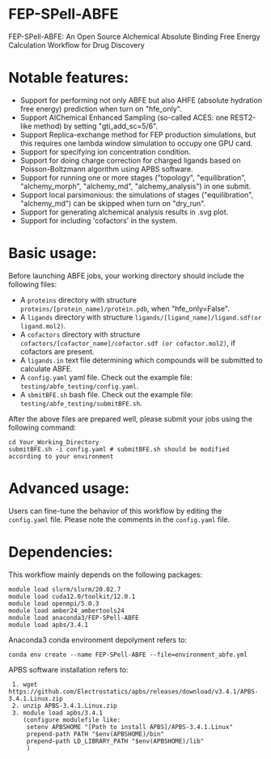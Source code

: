 # FEP-SPell-ABFE
FEP-SPell-ABFE: An Open Source Alchemical Absolute Binding Free Energy Calculation Workflow for Drug Discovery

# Notable features:
- Support for performing not only ABFE but also AHFE (absolute hydration free energy) prediction when turn on "hfe_only".
- Support AlChemical Enhanced Sampling (so-called ACES: one REST2-like method) by setting "gti_add_sc=5/6".
- Support Replica-exchange method for FEP production simulations, but this requires one lambda window simulation to occupy one GPU card.
- Support for specifying ion concentration condition.
- Support for doing charge correction for charged ligands based on Poisson-Boltzmann algorithm using APBS software.
- Support for running one or more stages ("topology", "equilibration", "alchemy_morph", "alchemy_md", "alchemy_analysis") in one submit.
- Support local parsimonious: the simulations of stages ("equilibration", "alchemy_md") can be skipped when turn on "dry_run".
- Support for generating alchemical analysis results in .svg plot.
- Support for including 'cofactors' in the system.

# Basic usage:
Before launching ABFE jobs, your working directory should include the following files:
- A `proteins` directory with structure `proteins/[protein_name]/protein.pdb`, when "hfe_only=False".
- A `ligands` directory with structure `ligands/[ligand_name]/ligand.sdf(or ligand.mol2)`.
- A `cofactors` directory with structure `cofactors/[cofactor_name]/cofactor.sdf (or cofactor.mol2)`, if cofactors are present.
- A `ligands.in` text file determining which compounds will be submitted to calculate ABFE.
- A `config.yaml` yaml file. Check out the example file: `testing/abfe_testing/config.yaml`.
- A `sbmitBFE.sh` bash file. Check out the example file: `testing/abfe_testing/submitBFE.sh`.

After the above files are prepared well, please submit your jobs using the following command:
```
cd Your_Working_Directory
submitBFE.sh -i config.yaml # submitBFE.sh should be modified according to your environment
```

# Advanced usage:
Users can fine-tune the behavior of this workflow by editing the `config.yaml` file. Please note the comments in the `config.yaml` file.

# Dependencies:
This workflow mainly depends on the following packages:
```
module load slurm/slurm/20.02.7
module load cuda12.0/toolkit/12.0.1
module load openmpi/5.0.3
module load amber24_ambertools24
module load anaconda3/FEP-SPell-ABFE
module load apbs/3.4.1
```
Anaconda3 conda environment depolyment refers to:
```
conda env create --name FEP-SPell-ABFE --file=environment_abfe.yml
```
APBS software installation refers to:
```
 1. wget https://github.com/Electrostatics/apbs/releases/download/v3.4.1/APBS-3.4.1.Linux.zip
 2. unzip APBS-3.4.1.Linux.zip
 3. module load apbs/3.4.1
    (configure modulefile like:
     setenv APBSHOME "[Path to install APBS]/APBS-3.4.1.Linux"
     prepend-path PATH "$env(APBSHOME)/bin"
     prepend-path LD_LIBRARY_PATH "$env(APBSHOME)/lib"
     )
```